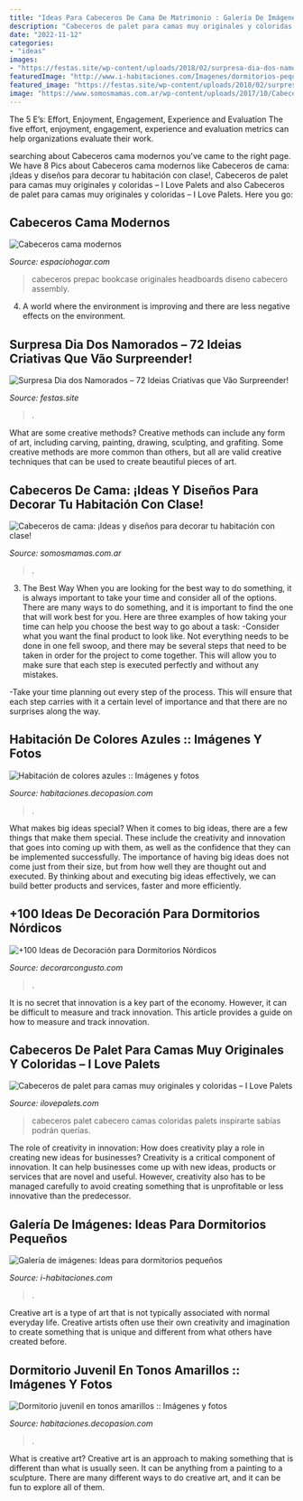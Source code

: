```yaml
---
title: "Ideas Para Cabeceros De Cama De Matrimonio : Galería De Imágenes: Ideas Para Dormitorios Pequeños"
description: "Cabeceros de palet para camas muy originales y coloridas – i love palets"
date: "2022-11-12"
categories:
- "ideas"
images:
- "https://festas.site/wp-content/uploads/2018/02/surpresa-dia-dos-namorados-32.jpg"
featuredImage: "http://www.i-habitaciones.com/Imagenes/dormitorios-pequenos.jpg"
featured_image: "https://festas.site/wp-content/uploads/2018/02/surpresa-dia-dos-namorados-32.jpg"
image: "https://www.somosmamas.com.ar/wp-content/uploads/2017/10/Cabeceros-de-cama.jpg"
---
```



The 5 E’s: Effort, Enjoyment, Engagement, Experience and Evaluation
The five effort, enjoyment, engagement, experience and evaluation metrics can help organizations evaluate their work.

	

		
searching about Cabeceros cama modernos you've came to the right page. We have 8 Pics about Cabeceros cama modernos like Cabeceros de cama: ¡Ideas y diseños para decorar tu habitación con clase!, Cabeceros de palet para camas muy originales y coloridas – I Love Palets and also Cabeceros de palet para camas muy originales y coloridas – I Love Palets. Here you go:
		
    
## Cabeceros Cama Modernos

<img loading=lazy src="http://espaciohogar.com/wp-content/uploads/2011/06/yhst-51092435295719_2159_11602507.jpg" onerror="this.onerror=null;this.src='https://tse4.mm.bing.net/th?id=OIP.SlK_5EJbwN_GLPTTIBdR1gHaE9&amp;pid=15.1';" alt="Cabeceros cama modernos">

_Source: espaciohogar.com_

>cabeceros prepac bookcase originales headboards diseno cabecero assembly. 

	

4. A world where the environment is improving and there are less negative effects on the environment. 

    
## Surpresa Dia Dos Namorados – 72 Ideias Criativas Que Vão Surpreender!

<img loading=lazy src="https://festas.site/wp-content/uploads/2018/02/surpresa-dia-dos-namorados-32.jpg" onerror="this.onerror=null;this.src='https://tse4.mm.bing.net/th?id=OIP.Pzf4ZOblFGTp1IyiAuMeUwAAAA&amp;pid=15.1';" alt="Surpresa Dia dos Namorados – 72 Ideias Criativas que Vão Surpreender!">

_Source: festas.site_

>. 

	

What are some creative methods?
Creative methods can include any form of art, including carving, painting, drawing, sculpting, and grafiting. Some creative methods are more common than others, but all are valid creative techniques that can be used to create beautiful pieces of art.

    
## Cabeceros De Cama: ¡Ideas Y Diseños Para Decorar Tu Habitación Con Clase!

<img loading=lazy src="https://www.somosmamas.com.ar/wp-content/uploads/2017/10/Cabeceros-de-cama.jpg" onerror="this.onerror=null;this.src='https://tse1.mm.bing.net/th?id=OIP.UQp5HRA2Fs17vebN3FyChgHaFj&amp;pid=15.1';" alt="Cabeceros de cama: ¡Ideas y diseños para decorar tu habitación con clase!">

_Source: somosmamas.com.ar_

>. 

	

3) The Best Way
When you are looking for the best way to do something, it is always important to take your time and consider all of the options. There are many ways to do something, and it is important to find the one that will work best for you. Here are three examples of how taking your time can help you choose the best way to go about a task: 
-Consider what you want the final product to look like. Not everything needs to be done in one fell swoop, and there may be several steps that need to be taken in order for the project to come together. This will allow you to make sure that each step is executed perfectly and without any mistakes.

-Take your time planning out every step of the process. This will ensure that each step carries with it a certain level of importance and that there are no surprises along the way.

    
## Habitación De Colores Azules :: Imágenes Y Fotos

<img loading=lazy src="http://habitaciones.decopasion.com/Imagenes/habitacion-de-colores-azules.jpg" onerror="this.onerror=null;this.src='https://tse3.mm.bing.net/th?id=OIP.I3n5Ppom4CoR7HQVBfsUpgHaE3&amp;pid=15.1';" alt="Habitación de colores azules :: Imágenes y fotos">

_Source: habitaciones.decopasion.com_

>. 

	

What makes big ideas special?
When it comes to big ideas, there are a few things that make them special. These include the creativity and innovation that goes into coming up with them, as well as the confidence that they can be implemented successfully. The importance of having big ideas does not come just from their size, but from how well they are thought out and executed. By thinking about and executing big ideas effectively, we can build better products and services, faster and more efficiently.

    
## +100 Ideas De Decoración Para Dormitorios Nórdicos ️

<img loading=lazy src="https://www.decorarcongusto.com/wp-content/uploads/2020/12/adornos-para-comodas-de-dormitorio.jpg" onerror="this.onerror=null;this.src='https://tse3.mm.bing.net/th?id=OIP.yUVVtV4pkFP879LAz2eOxQHaGV&amp;pid=15.1';" alt="+100 Ideas de Decoración para Dormitorios Nórdicos ️">

_Source: decorarcongusto.com_

>. 

	

It is no secret that innovation is a key part of the economy. However, it can be difficult to measure and track innovation. This article provides a guide on how to measure and track innovation.

    
## Cabeceros De Palet Para Camas Muy Originales Y Coloridas – I Love Palets

<img loading=lazy src="https://www.ilovepalets.com/wp-content/uploads/2017/03/16.jpg" onerror="this.onerror=null;this.src='https://tse4.mm.bing.net/th?id=OIP.F-YqzjSR7GAWchXqn7Oi3AHaLC&amp;pid=15.1';" alt="Cabeceros de palet para camas muy originales y coloridas – I Love Palets">

_Source: ilovepalets.com_

>cabeceros palet cabecero camas coloridas palets inspirarte sabías podrán querías. 

	

The role of creativity in innovation: How does creativity play a role in creating new ideas for businesses?
Creativity is a critical component of innovation. It can help businesses come up with new ideas, products or services that are novel and useful. However, creativity also has to be managed carefully to avoid creating something that is unprofitable or less innovative than the predecessor.

    
## Galería De Imágenes: Ideas Para Dormitorios Pequeños

<img loading=lazy src="http://www.i-habitaciones.com/Imagenes/dormitorios-pequenos.jpg" onerror="this.onerror=null;this.src='https://tse3.mm.bing.net/th?id=OIP.oWeYho8C5UYF-ep5GIbXGgHaK5&amp;pid=15.1';" alt="Galería de imágenes: Ideas para dormitorios pequeños">

_Source: i-habitaciones.com_

>. 

	

Creative art is a type of art that is not typically associated with normal everyday life. Creative artists often use their own creativity and imagination to create something that is unique and different from what others have created before.

    
## Dormitorio Juvenil En Tonos Amarillos :: Imágenes Y Fotos

<img loading=lazy src="http://habitaciones.decopasion.com/Imagenes/dormitorio-juvenil-en-tonos-amarillos.jpg" onerror="this.onerror=null;this.src='https://tse3.mm.bing.net/th?id=OIP.fffZFb8HoHXss4AKW1RcbwHaE1&amp;pid=15.1';" alt="Dormitorio juvenil en tonos amarillos :: Imágenes y fotos">

_Source: habitaciones.decopasion.com_

>. 

	

What is creative art?
Creative art is an approach to making something that is different than what is usually seen. It can be anything from a painting to a sculpture. There are many different ways to do creative art, and it can be fun to explore all of them.


